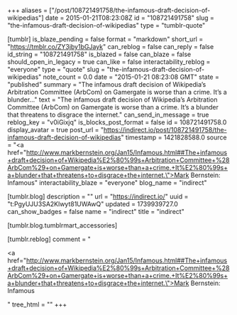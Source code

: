 +++
aliases = ["/post/108721491758/the-infamous-draft-decision-of-wikipedias"]
date = 2015-01-21T08:23:08Z
id = "108721491758"
slug = "the-infamous-draft-decision-of-wikipedias"
type = "tumblr-quote"

[tumblr]
is_blaze_pending = false
format = "markdown"
short_url = "https://tmblr.co/ZY3jby1bGJayk"
can_reblog = false
can_reply = false
id_string = "108721491758"
is_blazed = false
can_blaze = false
should_open_in_legacy = true
can_like = false
interactability_reblog = "everyone"
type = "quote"
slug = "the-infamous-draft-decision-of-wikipedias"
note_count = 0.0
date = "2015-01-21 08:23:08 GMT"
state = "published"
summary = "The infamous draft decision of Wikipedia’s Arbitration Committee (ArbCom) on Gamergate is worse than a crime. It’s a blunder..."
text = "The infamous draft decision of Wikipedia’s Arbitration Committee (ArbCom) on Gamergate is worse than a crime. It’s a blunder that threatens to disgrace the internet."
can_send_in_message = true
reblog_key = "v0iGixjq"
is_blocks_post_format = false
id = 108721491758.0
display_avatar = true
post_url = "https://indirect.io/post/108721491758/the-infamous-draft-decision-of-wikipedias"
timestamp = 1421828588.0
source = "<a href=\"http://www.markbernstein.org/Jan15/Infamous.html##The+infamous+draft+decision+of+Wikipedia%E2%80%99s+Arbitration+Committee+%28ArbCom%29+on+Gamergate+is+worse+than+a+crime.+It%E2%80%99s+a+blunder+that+threatens+to+disgrace+the+internet.\">Mark Bernstein: Infamous</a>"
interactability_blaze = "everyone"
blog_name = "indirect"

[tumblr.blog]
description = ""
url = "https://indirect.io/"
uuid = "t:PgyUJU3SA2Klwyt81UWAwQ"
updated = 1739939727.0
can_show_badges = false
name = "indirect"
title = "indirect"

[tumblr.blog.tumblrmart_accessories]

[tumblr.reblog]
comment = "<p><a href=\"http://www.markbernstein.org/Jan15/Infamous.html##The+infamous+draft+decision+of+Wikipedia%E2%80%99s+Arbitration+Committee+%28ArbCom%29+on+Gamergate+is+worse+than+a+crime.+It%E2%80%99s+a+blunder+that+threatens+to+disgrace+the+internet.\">Mark Bernstein: Infamous</a></p>"
tree_html = ""
+++
